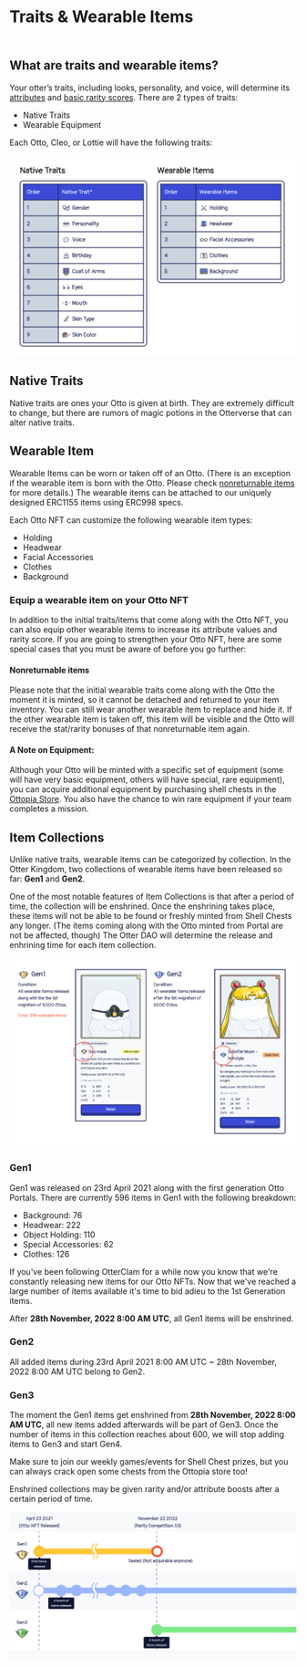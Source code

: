 # Traits & Wearable Items

<header>
<meta property="og:title" content="Ottopia Whitepaper | Traits & Wearable Items" />
<meta property="og:image" content="https://docs.ottopia.app/assets/images/hero-5be89801c9873fd27a1c718340251ed2.jpeg" />
<meta property="og:description" content="Your otter’s traits, including looks, personality, and voice, will determine its attributes and basic rarity scores." />
</header>

## What are traits and wearable items?

Your otter’s traits, including looks, personality, and voice, will determine its [attributes](./attributes) and [basic rarity scores](./rarity-farming). There are 2 types of traits:

- Native Traits
- Wearable Equipment

Each Otto, Cleo, or Lottie will have the following traits:

![Traits and Wearable items](img/otto_trait_wearable_item.jpg)



## Native Traits <a href="#native-traits" id="native-traits"></a>

Native traits are ones your Otto is given at birth. They are extremely difficult to change, but there are rumors of magic potions in the Otterverse that can alter native traits.

## Wearable Item <a href="#wearable-item" id="wearable-item"></a>

Wearable Items can be worn or taken off of an Otto. (There is an exception if the wearable item is born with the Otto. Please check [nonreturnable items](#nonreturnable) for more details.​) The wearable items can be attached to our uniquely designed ERC1155 items using ERC998 specs.

Each Otto NFT can customize the following wearable item types:
- Holding
- Headwear
- Facial Accessories
- Clothes
- Background

### Equip a wearable item on your Otto NFT​ 

In addition to the initial traits/items that come along with the Otto NFT, you can also equip other wearable items to increase its attribute values and rarity score. If you are going to strengthen your Otto NFT, here are some special cases that you must be aware of before you go further:

#### Nonreturnable items <a href="#nonreturnable" id="nonreturnable"></a>

Please note that the initial wearable traits come along with the Otto the moment it is minted, so it cannot be detached and returned to your item inventory. You can still wear another wearable item to replace and hide it. If the other wearable item is taken off, this item will be visible and the Otto will receive the stat/rarity bonuses of that nonreturnable item again.

#### A Note on Equipment:

Although your Otto will be minted with a specific set of equipment (some will have very basic equipment, others will have special, rare equipment), you can acquire additional equipment by purchasing shell chests in the [Ottopia Store](./store). You also have the chance to win rare equipment if your team completes a mission.

## Item Collections  <a href="#item-collection" id="item-collection"></a>

Unlike native traits, wearable items can be categorized by collection. In the Otter Kingdom, two collections of wearable items have been released so far: **Gen1** and **Gen2**.

One of the most notable features of Item Collections is that after a period of time, the collection will be enshrined. Once the enshrining takes place, these items will not be able to be found or freshly minted from Shell Chests any longer. (The items coming along with the Otto minted from Portal are not be affected, though) The Otter DAO will determine the release and enhrining time for each item collection.

![Collection](img/collection.jpg)

### Gen1

Gen1 was released on 23rd April 2021 along with the first generation Otto Portals. There are currently 596 items in Gen1 with the following breakdown:

- Background: 76
- Headwear: 222
- Object Holding: 110
- Special Accessories: 62
- Clothes: 126

If you've been following OtterClam for a while now you know that we're constantly releasing new items for our Otto NFTs. Now that we've reached a large number of items available it's time to bid adieu to the 1st Generation items.

After **28th November, 2022 8:00 AM UTC**, all Gen1 items will be enshrined.

### Gen2

All added items during 23rd April 2021 8:00 AM UTC ~ 28th November, 2022 8:00 AM UTC belong to Gen2.

### Gen3

The moment the Gen1 items get enshrined from **28th November, 2022 8:00 AM UTC**, all new items added afterwards will be part of Gen3. 
Once the number of items in this collection reaches about 600, we will stop adding items to Gen3 and start Gen4.


Make sure to join our weekly games/events for Shell Chest prizes, but you can always crack open some chests from the Ottopia store too!

Enshrined collections may be given rarity and/or attribute boosts after a certain period of time.

![Collection Timeline](img/collection_timeline.jpg)
